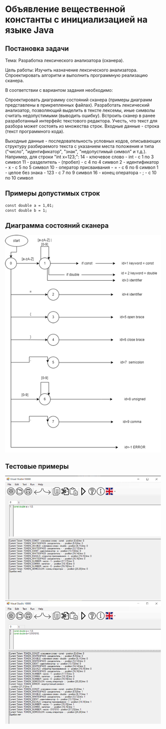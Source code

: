 # Объявление вещественной константы с инициализацией на языке Java

## Постановка задачи
Тема: Разработка лексического анализатора (сканера).

Цель работы: Изучить назначение лексического анализатора. Спроектировать алгоритм и выполнить программную реализацию сканера.

В соответствии с вариантом задания необходимо:

Спроектировать диаграмму состояний сканера (примеры диаграмм представлены в прикрепленных файлах).
Разработать лексический анализатор, позволяющий выделить в тексте лексемы, иные символы считать недопустимыми (выводить ошибку).
Встроить сканер в ранее разработанный интерфейс текстового редактора. Учесть, что текст для разбора может состоять из множества строк.
Входные данные - строка (текст программного кода).

Выходные данные - последовательность условных кодов, описывающих структуру разбираемого текста с указанием места положения и типа ("число", "идентификатор", "знак", "недопустимый символ" и т.д.). Например, для строки "int x=123;":
14 - ключевое слово - int - с 1 по 3 символ
11 - разделитель - (пробел) - с 4 по 4 символ
2 - идентификатор - x - с 5 по 5 символ
10 - оператор присваивания - = - с 6 по 6 символ
1 - целое без знака - 123 - с 7 по 9 символ
16 - конец оператора - ; - с 10 по 10 символ

## Примеры допустимых строк
```
const double a = 1,01;
const double b = 1;
```
## Диаграмма состояний сканера
![alt text](lexer_diagram.png)

## Тестовые примеры
![alt text](image-3.png)
![alt text](image-4.png)
